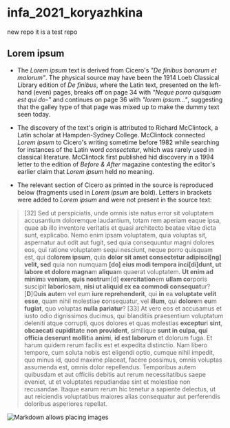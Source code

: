 # infa_2021_koryazhkina
new repo
it is a test repo

## Lorem ipsum
+ The *Lorem ipsum* text is derived from Cicero's *"De finibus bonorum et malorum"*. The physical source may have been the 1914 Loeb Classical Library edition of *De finibus*, where the Latin text, presented on the left-hand (even) pages, breaks off on page 34 with *"Neque porro quisquam est qui do-"* and continues on page 36 with *"lorem ipsum..."*, suggesting that the galley type of that page was mixed up to make the dummy text seen today.

+ The discovery of the text's origin is attributed to Richard McClintock, a Latin scholar at Hampden-Sydney College. McClintock connected *Lorem ipsum* to Cicero's writing sometime before 1982 while searching for instances of the Latin word *consectetur*, which was rarely used in classical literature. McClintock first published hid discovery in a 1994 letter to the edition of *Before & After* magazine contesting the editor's earlier claim that *Lorem ipsum* held no meaning.

+ The relevant section of Cicero as printed in the source is reproduced below (fragments used in *Lorem ipsum* are bold). Letters in brackets were added to *Lorem ipsum* and were not present in the source text:

> [32] Sed ut perspiciatis, unde omnis iste natus error sit voluptatem accusantium doloremque laudantium, totam rem aperiam eaque ipsa, quae ab illo inventore veritatis et quasi architecto beatae vitae dicta sunt, explicabo. Nemo enim ipsam voluptatem, quia voluptas sit, aspernatur aut odit aut fugit, sed quia consequuntur magni dolores eos, qui ratione voluptatem sequi nesciunt, neque porro quisquam est, qui do**lorem ipsum**, quia **dolor sit amet consectetur adipisci[ng] velit, sed** quia non numquam **[do] eius modi tempora inci[di]dunt, ut labore et dolore magna**m **aliqua**m quaerat voluptatem. **Ut enim ad minim**a **veniam, quis nostru**m[d] **exercitation**em **ullam co**rporis suscipit **labori**o**s**am, **nisi ut aliquid ex ea commodi consequat**ur? [**D**]Q**uis aute**m vel eum **iure reprehenderit**, qui **in** ea **voluptate velit esse**, quam nihil molestiae **c**onsequatur, vel **illum**, qui **dolore**m **eu**m **fugiat**, quo voluptas **nulla pariatur**? [33] At vero eos et accusamus et iusto odio dignissimos ducimus, qui blanditiis praesentium voluptatum deleniti atque corrupti, quos dolores et quas molestias **exceptur**i **sint**, **obcaecati** **cupiditat**e **non provident**, similique **sunt in culpa, qui officia deserunt mollit**ia **anim**i, **id est laborum** et dolorum fuga. Et harum quidem rerum facilis est et expedita distinctio. Nam libero tempore, cum soluta nobis est eligendi optio, cumque nihil impedit, quo minus id, quod maxime placeat, facere possimus, omnis voluptas assumenda est, omnis dolor repellendus. Temporibus autem quibusdam et aut officiis debitis aut rerum necessitatibus saepe eveniet, ut et voluptates repudiandae sint et molestiae non recusandae. Itaque earum rerum hic tenetur a sapiente delectus, ut aut reiciendis voluptatibus maiores alias consequatur aut perferendis doloribus asperiores repellat.

![Markdown allows placing images](https://assets-a1.kompasiana.com/items/album/2015/06/21/143486539811074483133.png?t=o&v=1200)
